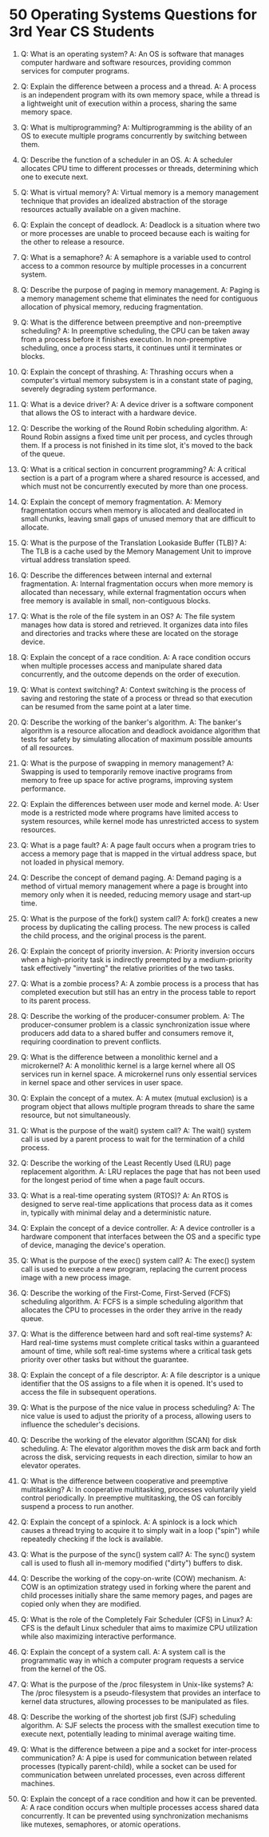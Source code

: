 # 50 Operating Systems Questions for 3rd Year CS Students

1. Q: What is an operating system?
   A: An OS is software that manages computer hardware and software resources, providing common services for computer programs.

2. Q: Explain the difference between a process and a thread.
   A: A process is an independent program with its own memory space, while a thread is a lightweight unit of execution within a process, sharing the same memory space.

3. Q: What is multiprogramming?
   A: Multiprogramming is the ability of an OS to execute multiple programs concurrently by switching between them.

4. Q: Describe the function of a scheduler in an OS.
   A: A scheduler allocates CPU time to different processes or threads, determining which one to execute next.

5. Q: What is virtual memory?
   A: Virtual memory is a memory management technique that provides an idealized abstraction of the storage resources actually available on a given machine.

6. Q: Explain the concept of deadlock.
   A: Deadlock is a situation where two or more processes are unable to proceed because each is waiting for the other to release a resource.

7. Q: What is a semaphore?
   A: A semaphore is a variable used to control access to a common resource by multiple processes in a concurrent system.

8. Q: Describe the purpose of paging in memory management.
   A: Paging is a memory management scheme that eliminates the need for contiguous allocation of physical memory, reducing fragmentation.

9. Q: What is the difference between preemptive and non-preemptive scheduling?
   A: In preemptive scheduling, the CPU can be taken away from a process before it finishes execution. In non-preemptive scheduling, once a process starts, it continues until it terminates or blocks.

10. Q: Explain the concept of thrashing.
    A: Thrashing occurs when a computer's virtual memory subsystem is in a constant state of paging, severely degrading system performance.

11. Q: What is a device driver?
    A: A device driver is a software component that allows the OS to interact with a hardware device.

12. Q: Describe the working of the Round Robin scheduling algorithm.
    A: Round Robin assigns a fixed time unit per process, and cycles through them. If a process is not finished in its time slot, it's moved to the back of the queue.

13. Q: What is a critical section in concurrent programming?
    A: A critical section is a part of a program where a shared resource is accessed, and which must not be concurrently executed by more than one process.

14. Q: Explain the concept of memory fragmentation.
    A: Memory fragmentation occurs when memory is allocated and deallocated in small chunks, leaving small gaps of unused memory that are difficult to allocate.

15. Q: What is the purpose of the Translation Lookaside Buffer (TLB)?
    A: The TLB is a cache used by the Memory Management Unit to improve virtual address translation speed.

16. Q: Describe the differences between internal and external fragmentation.
    A: Internal fragmentation occurs when more memory is allocated than necessary, while external fragmentation occurs when free memory is available in small, non-contiguous blocks.

17. Q: What is the role of the file system in an OS?
    A: The file system manages how data is stored and retrieved. It organizes data into files and directories and tracks where these are located on the storage device.

18. Q: Explain the concept of a race condition.
    A: A race condition occurs when multiple processes access and manipulate shared data concurrently, and the outcome depends on the order of execution.

19. Q: What is context switching?
    A: Context switching is the process of saving and restoring the state of a process or thread so that execution can be resumed from the same point at a later time.

20. Q: Describe the working of the banker's algorithm.
    A: The banker's algorithm is a resource allocation and deadlock avoidance algorithm that tests for safety by simulating allocation of maximum possible amounts of all resources.

21. Q: What is the purpose of swapping in memory management?
    A: Swapping is used to temporarily remove inactive programs from memory to free up space for active programs, improving system performance.

22. Q: Explain the differences between user mode and kernel mode.
    A: User mode is a restricted mode where programs have limited access to system resources, while kernel mode has unrestricted access to system resources.

23. Q: What is a page fault?
    A: A page fault occurs when a program tries to access a memory page that is mapped in the virtual address space, but not loaded in physical memory.

24. Q: Describe the concept of demand paging.
    A: Demand paging is a method of virtual memory management where a page is brought into memory only when it is needed, reducing memory usage and start-up time.

25. Q: What is the purpose of the fork() system call?
    A: fork() creates a new process by duplicating the calling process. The new process is called the child process, and the original process is the parent.

26. Q: Explain the concept of priority inversion.
    A: Priority inversion occurs when a high-priority task is indirectly preempted by a medium-priority task effectively "inverting" the relative priorities of the two tasks.

27. Q: What is a zombie process?
    A: A zombie process is a process that has completed execution but still has an entry in the process table to report to its parent process.

28. Q: Describe the working of the producer-consumer problem.
    A: The producer-consumer problem is a classic synchronization issue where producers add data to a shared buffer and consumers remove it, requiring coordination to prevent conflicts.

29. Q: What is the difference between a monolithic kernel and a microkernel?
    A: A monolithic kernel is a large kernel where all OS services run in kernel space. A microkernel runs only essential services in kernel space and other services in user space.

30. Q: Explain the concept of a mutex.
    A: A mutex (mutual exclusion) is a program object that allows multiple program threads to share the same resource, but not simultaneously.

31. Q: What is the purpose of the wait() system call?
    A: The wait() system call is used by a parent process to wait for the termination of a child process.

32. Q: Describe the working of the Least Recently Used (LRU) page replacement algorithm.
    A: LRU replaces the page that has not been used for the longest period of time when a page fault occurs.

33. Q: What is a real-time operating system (RTOS)?
    A: An RTOS is designed to serve real-time applications that process data as it comes in, typically with minimal delay and a deterministic nature.

34. Q: Explain the concept of a device controller.
    A: A device controller is a hardware component that interfaces between the OS and a specific type of device, managing the device's operation.

35. Q: What is the purpose of the exec() system call?
    A: The exec() system call is used to execute a new program, replacing the current process image with a new process image.

36. Q: Describe the working of the First-Come, First-Served (FCFS) scheduling algorithm.
    A: FCFS is a simple scheduling algorithm that allocates the CPU to processes in the order they arrive in the ready queue.

37. Q: What is the difference between hard and soft real-time systems?
    A: Hard real-time systems must complete critical tasks within a guaranteed amount of time, while soft real-time systems where a critical task gets priority over other tasks but without the guarantee.

38. Q: Explain the concept of a file descriptor.
    A: A file descriptor is a unique identifier that the OS assigns to a file when it is opened. It's used to access the file in subsequent operations.

39. Q: What is the purpose of the nice value in process scheduling?
    A: The nice value is used to adjust the priority of a process, allowing users to influence the scheduler's decisions.

40. Q: Describe the working of the elevator algorithm (SCAN) for disk scheduling.
    A: The elevator algorithm moves the disk arm back and forth across the disk, servicing requests in each direction, similar to how an elevator operates.

41. Q: What is the difference between cooperative and preemptive multitasking?
    A: In cooperative multitasking, processes voluntarily yield control periodically. In preemptive multitasking, the OS can forcibly suspend a process to run another.

42. Q: Explain the concept of a spinlock.
    A: A spinlock is a lock which causes a thread trying to acquire it to simply wait in a loop ("spin") while repeatedly checking if the lock is available.

43. Q: What is the purpose of the sync() system call?
    A: The sync() system call is used to flush all in-memory modified ("dirty") buffers to disk.

44. Q: Describe the working of the copy-on-write (COW) mechanism.
    A: COW is an optimization strategy used in forking where the parent and child processes initially share the same memory pages, and pages are copied only when they are modified.

45. Q: What is the role of the Completely Fair Scheduler (CFS) in Linux?
    A: CFS is the default Linux scheduler that aims to maximize CPU utilization while also maximizing interactive performance.

46. Q: Explain the concept of a system call.
    A: A system call is the programmatic way in which a computer program requests a service from the kernel of the OS.

47. Q: What is the purpose of the /proc filesystem in Unix-like systems?
    A: The /proc filesystem is a pseudo-filesystem that provides an interface to kernel data structures, allowing processes to be manipulated as files.

48. Q: Describe the working of the shortest job first (SJF) scheduling algorithm.
    A: SJF selects the process with the smallest execution time to execute next, potentially leading to minimal average waiting time.

49. Q: What is the difference between a pipe and a socket for inter-process communication?
    A: A pipe is used for communication between related processes (typically parent-child), while a socket can be used for communication between unrelated processes, even across different machines.

50. Q: Explain the concept of a race condition and how it can be prevented.
    A: A race condition occurs when multiple processes access shared data concurrently. It can be prevented using synchronization mechanisms like mutexes, semaphores, or atomic operations.
